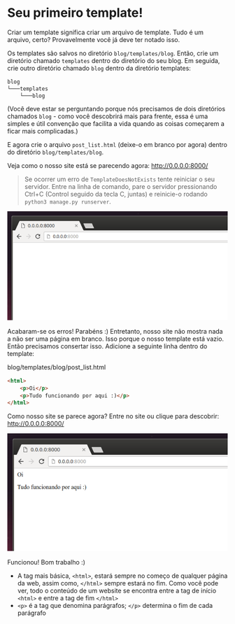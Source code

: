 # Seu primeiro template!

Criar um template significa criar um arquivo de template. Tudo é um arquivo, certo? Provavelmente você já deve ter notado isso.

Os templates são salvos no diretório `blog/templates/blog`. Então, crie um diretório chamado `templates` dentro do diretório do seu blog. Em seguida, crie outro diretório chamado `blog` dentro da diretório templates:

    blog
    └───templates
        └───blog


(Você deve estar se perguntando porque nós precisamos de dois diretórios chamados `blog` - como você descobrirá mais para frente, essa é uma simples e útil convenção que facilita a vida quando as coisas começarem a ficar mais complicadas.)

E agora crie o arquivo `post_list.html` (deixe-o em branco por agora) dentro do diretório `blog/templates/blog`.

Veja como o nosso site está se parecendo agora: http://0.0.0.0:8000/

> Se ocorrer um erro de `TemplateDoesNotExists` tente reiniciar o seu servidor. Entre na linha de comando, pare o servidor pressionando Ctrl+C (Control seguido da tecla C, juntas) e reinicie-o rodando `python3 manage.py runserver`.

![Passo 1](../images/introducao_html/step1.png)

Acabaram-se os erros! Parabéns :) Entretanto, nosso site não mostra nada a não ser uma página em branco. Isso porque o nosso template está vazio. Então precisamos consertar isso.
Adicione a seguinte linha dentro do template:

blog/templates/blog/post_list.html
```html
<html>
    <p>Oi</p>
    <p>Tudo funcionando por aqui :)</p>
</html>
```

Como nosso site se parece agora? Entre no site ou clique para descobrir: http://0.0.0.0:8000/

![Passo 2](../images/introducao_html/step2.png)

Funcionou! Bom trabalho :)

- A tag mais básica, `<html>`, estará sempre no começo de qualquer página da web, assim como, `</html>` sempre estará no fim. Como você pode ver, todo o conteúdo de um website se encontra entre a tag de início `<html>` e entre a tag de fim `</html>`
- `<p>` é a tag que denomina parágrafos; `</p>` determina o fim de cada parágrafo
